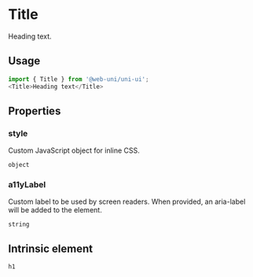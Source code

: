 # Title

Heading text.

## Usage

```javascript
import { Title } from '@web-uni/uni-ui';
<Title>Heading text</Title>
```

## Properties

### style

Custom JavaScript object for inline CSS.

```text
object
```

### a11yLabel

Custom label to be used by screen readers. When provided, an aria-label will be added to the element.

```text
string
```

## Intrinsic element

```text
h1
```
